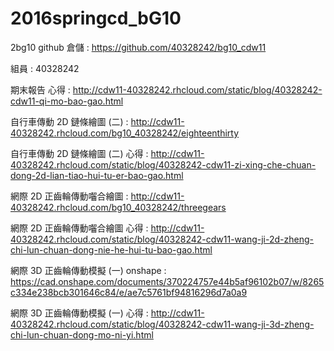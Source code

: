 # 2016springcd_bG10
2bg10 github 倉儲 : https://github.com/40328242/bg10_cdw11 

組員 : 40328242 

期末報告 心得 : http://cdw11-40328242.rhcloud.com/static/blog/40328242-cdw11-qi-mo-bao-gao.html 

自行車傳動 2D 鏈條繪圖 (二) : http://cdw11-40328242.rhcloud.com/bg10_40328242/eighteenthirty 

自行車傳動 2D 鏈條繪圖 (二) 心得 : http://cdw11-40328242.rhcloud.com/static/blog/40328242-cdw11-zi-xing-che-chuan-dong-2d-lian-tiao-hui-tu-er-bao-gao.html 

網際 2D 正齒輪傳動囓合繪圖 : http://cdw11-40328242.rhcloud.com/bg10_40328242/threegears 

網際 2D 正齒輪傳動囓合繪圖 心得 : http://cdw11-40328242.rhcloud.com/static/blog/40328242-cdw11-wang-ji-2d-zheng-chi-lun-chuan-dong-nie-he-hui-tu-bao-gao.html 

網際 3D 正齒輪傳動模擬 (一) onshape : https://cad.onshape.com/documents/370224757e44b5af96102b07/w/8265c334e238bcb301646c84/e/ae7c5761bf94816296d7a0a9 

網際 3D 正齒輪傳動模擬 (一) 心得 : http://cdw11-40328242.rhcloud.com/static/blog/40328242-cdw11-wang-ji-3d-zheng-chi-lun-chuan-dong-mo-ni-yi.html 